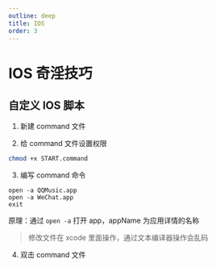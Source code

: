 ```yaml
---
outline: deep
title: IOS
order: 3
---
```


# IOS 奇淫技巧

## 自定义 IOS 脚本

1. 新建 command 文件

2. 给 command 文件设置权限

```bash
chmod +x START.command
```

3. 编写 command 命令

```
open -a QQMusic.app
open -a WeChat.app
exit
```

原理：通过 `open -a` 打开 app，appName 为应用详情的名称

> 修改文件在 xcode 里面操作，通过文本编译器操作会乱码

4. 双击 command 文件
